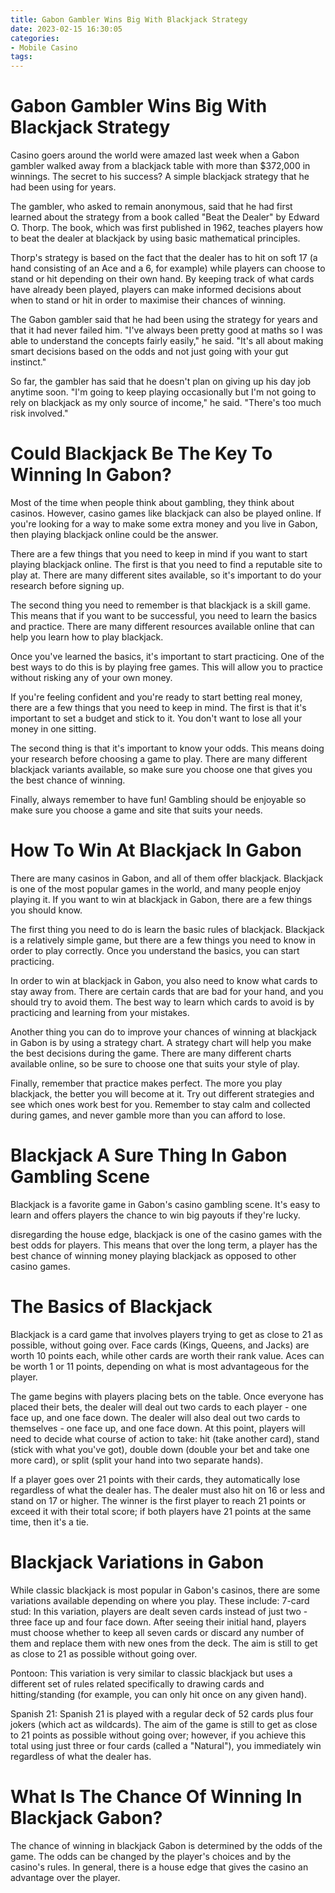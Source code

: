 ```yaml
---
title: Gabon Gambler Wins Big With Blackjack Strategy
date: 2023-02-15 16:30:05
categories:
- Mobile Casino
tags:
---
```



#  Gabon Gambler Wins Big With Blackjack Strategy

Casino goers around the world were amazed last week when a Gabon gambler walked away from a blackjack table with more than $372,000 in winnings. The secret to his success? A simple blackjack strategy that he had been using for years.

The gambler, who asked to remain anonymous, said that he had first learned about the strategy from a book called "Beat the Dealer" by Edward O. Thorp. The book, which was first published in 1962, teaches players how to beat the dealer at blackjack by using basic mathematical principles.

Thorp's strategy is based on the fact that the dealer has to hit on soft 17 (a hand consisting of an Ace and a 6, for example) while players can choose to stand or hit depending on their own hand. By keeping track of what cards have already been played, players can make informed decisions about when to stand or hit in order to maximise their chances of winning.

The Gabon gambler said that he had been using the strategy for years and that it had never failed him. "I've always been pretty good at maths so I was able to understand the concepts fairly easily," he said. "It's all about making smart decisions based on the odds and not just going with your gut instinct."

So far, the gambler has said that he doesn't plan on giving up his day job anytime soon. "I'm going to keep playing occasionally but I'm not going to rely on blackjack as my only source of income," he said. "There's too much risk involved."

#  Could Blackjack Be The Key To Winning In Gabon?

Most of the time when people think about gambling, they think about casinos. However, casino games like blackjack can also be played online. If you're looking for a way to make some extra money and you live in Gabon, then playing blackjack online could be the answer.

There are a few things that you need to keep in mind if you want to start playing blackjack online. The first is that you need to find a reputable site to play at. There are many different sites available, so it's important to do your research before signing up.

The second thing you need to remember is that blackjack is a skill game. This means that if you want to be successful, you need to learn the basics and practice. There are many different resources available online that can help you learn how to play blackjack.

Once you've learned the basics, it's important to start practicing. One of the best ways to do this is by playing free games. This will allow you to practice without risking any of your own money.

If you're feeling confident and you're ready to start betting real money, there are a few things that you need to keep in mind. The first is that it's important to set a budget and stick to it. You don't want to lose all your money in one sitting.

The second thing is that it's important to know your odds. This means doing your research before choosing a game to play. There are many different blackjack variants available, so make sure you choose one that gives you the best chance of winning.

Finally, always remember to have fun! Gambling should be enjoyable so make sure you choose a game and site that suits your needs.

#  How To Win At Blackjack In Gabon

There are many casinos in Gabon, and all of them offer blackjack. Blackjack is one of the most popular games in the world, and many people enjoy playing it. If you want to win at blackjack in Gabon, there are a few things you should know.

The first thing you need to do is learn the basic rules of blackjack. Blackjack is a relatively simple game, but there are a few things you need to know in order to play correctly. Once you understand the basics, you can start practicing.

In order to win at blackjack in Gabon, you also need to know what cards to stay away from. There are certain cards that are bad for your hand, and you should try to avoid them. The best way to learn which cards to avoid is by practicing and learning from your mistakes.

Another thing you can do to improve your chances of winning at blackjack in Gabon is by using a strategy chart. A strategy chart will help you make the best decisions during the game. There are many different charts available online, so be sure to choose one that suits your style of play.

Finally, remember that practice makes perfect. The more you play blackjack, the better you will become at it. Try out different strategies and see which ones work best for you. Remember to stay calm and collected during games, and never gamble more than you can afford to lose.

#  Blackjack A Sure Thing In Gabon Gambling Scene

Blackjack is a favorite game in Gabon's casino gambling scene. It's easy to learn and offers players the chance to win big payouts if they're lucky.

 disregarding the house edge, blackjack is one of the casino games with the best odds for players. This means that over the long term, a player has the best chance of winning money playing blackjack as opposed to other casino games.

# The Basics of Blackjack

Blackjack is a card game that involves players trying to get as close to 21 as possible, without going over. Face cards (Kings, Queens, and Jacks) are worth 10 points each, while other cards are worth their rank value. Aces can be worth 1 or 11 points, depending on what is most advantageous for the player.

The game begins with players placing bets on the table. Once everyone has placed their bets, the dealer will deal out two cards to each player - one face up, and one face down. The dealer will also deal out two cards to themselves - one face up, and one face down. At this point, players will need to decide what course of action to take: hit (take another card), stand (stick with what you've got), double down (double your bet and take one more card), or split (split your hand into two separate hands).

If a player goes over 21 points with their cards, they automatically lose regardless of what the dealer has. The dealer must also hit on 16 or less and stand on 17 or higher. The winner is the first player to reach 21 points or exceed it with their total score; if both players have 21 points at the same time, then it's a tie.

# Blackjack Variations in Gabon

While classic blackjack is most popular in Gabon's casinos, there are some variations available depending on where you play. These include:
7-card stud: In this variation, players are dealt seven cards instead of just two - three face up and four face down. After seeing their initial hand, players must choose whether to keep all seven cards or discard any number of them and replace them with new ones from the deck. The aim is still to get as close to 21 as possible without going over. 

Pontoon: This variation is very similar to classic blackjack but uses a different set of rules related specifically to drawing cards and hitting/standing (for example, you can only hit once on any given hand).

Spanish 21: Spanish 21 is played with a regular deck of 52 cards plus four jokers (which act as wildcards). The aim of the game is still to get as close to 21 points as possible without going over; however, if you achieve this total using just three or four cards (called a "Natural"), you immediately win regardless of what the dealer has.

#  What Is The Chance Of Winning In Blackjack Gabon?

The chance of winning in blackjack Gabon is determined by the odds of the game. The odds can be changed by the player's choices and by the casino's rules. In general, there is a house edge that gives the casino an advantage over the player.